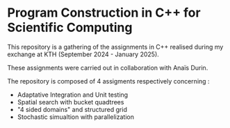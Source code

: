 # Program Construction in C++ for Scientific Computing

This repository is a gathering of the assignments in C++ realised during my exchange at KTH (September 2024 - January 2025).

These assignments were carried out in collaboration with Anaïs Durin.

The repository is composed of 4 assigments respectively concerning :

- Adaptative Integration and Unit testing
- Spatial search with bucket quadtrees
- "4 sided domains" and structured grid
- Stochastic simualtion with parallelization

